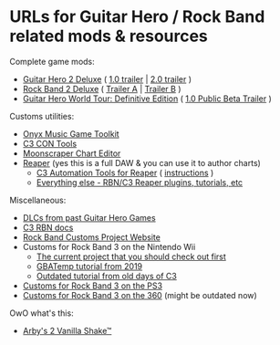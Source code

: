 # URLs for Guitar Hero / Rock Band related mods & resources

Complete game mods:
- [Guitar Hero 2 Deluxe](https://gh2-deluxe.neocities.org) ( [1.0 trailer](https://www.youtube.com/watch?v=iQTEmyWXvKA) | [2.0 trailer](https://www.youtube.com/watch?v=jWCUA6ekpL0) )
- [Rock Band 2 Deluxe](https://rb2-deluxe.neocities.org/) ( [Trailer A](https://www.youtube.com/watch?v=r75fvtEyZKI) | [Trailer B](https://www.youtube.com/watch?v=3uJfce3MoGs) )
- [Guitar Hero World Tour: Definitive Edition](https://ghwt.de) ( [1.0 Public Beta Trailer](https://www.youtube.com/watch?v=r75fvtEyZKI) )

Customs utilities:
- [Onyx Music Game Toolkit](https://github.com/mtolly/onyxite-customs)
- [C3 CON Tools](https://drive.google.com/file/d/1R4NaC6f0pcATiZogARl_4sWtoG7LLifo/view)
- [Moonscraper Chart Editor](https://github.com/FireFox2000000/Moonscraper-Chart-Editor)
- [Reaper](https://www.reaper.fm/download.php) (yes this is a full DAW & you can use it to author charts)
  - [C3 Automation Tools for Reaper](https://github.com/abefacciazzi/CAT/releases/) ( [instructions](https://rhythmgamingworld.com/forums/topic/c3-automation-tools-2/) )
  - [Everything else - RBN/C3 Reaper plugins, tutorials, etc](https://rhythmgamingworld.com/forums/topic/list-of-all-authoring-stuff-reaper-magma-tutorials-etc/)

Miscellaneous:
- [DLCs from past Guitar Hero Games](https://www.youtube.com/watch?v=dJGubv1gqMk)
- [C3 RBN docs](http://docs.c3universe.com/rbndocs/)
- [Rock Band Customs Project Website](https://rock-band-customs.gitlab.io)
- Customs for Rock Band 3 on the Nintendo Wii
  - [The current project that you should check out first](https://gitlab.com/rock-band-customs/wii-vwii-dolphin)
  - [GBATemp tutorial from 2019](https://gbatemp.net/threads/a-guide-to-creating-rock-band-3-custom-songs.534832/)
  - [Outdated tutorial from old days of C3](https://rhythmgamingworld.com/forums/topic/how-to-playing-customs-on-wii/)
- [Customs for Rock Band 3 on the PS3](https://gitlab.com/rock-band-customs/playstation/-/wikis/home)
- [Customs for Rock Band 3 on the 360](https://rhythmgamingworld.com/forums/topic/how-to-playing-customs-on-360/) (might be outdated now)

OwO what's this:
- [Arby's 2 Vanilla Shake™](https://bit.ly/arbystwovanilla)
